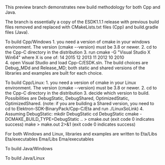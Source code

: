 This preview branch demonstrates new build methodology for both Cpp and Java.

The branch is essentially a copy of the ESDK1.1.1 release with previous build files removed and replaced
with CMakeLists.txt files (Cpp) and build.gradle files (Java).

To build Cpp/Windows
    1. you need a version of cmake in your windows environment. The version (cmake --version) must be 3.8 or newer.
    2. cd to the Cpp-C directory in the distribution
    3. run cmake -G "Visual Studio X Win64" where X is one of:
           14 2015
           12 2013
           11 2012
           10 2010           
    4. open Visual Studio and load Cpp-C/ESDK.sln. The build choices are Debug_MDd and Release_MD; both static and
        shared versions of the libraries and examples are built for each choice.

To build Cpp/Linux:
    1. you need a version of cmake in your Linux environment.  The version (cmake --version) must be 3.8 or newer.
    2. cd to the Cpp-C directory in the distribution
    3. decide which version to build. Possibilities are DebugStatic, DebugShared, OptimizedStatic, OptimizedShared.
        (note: if you are building a Shared version, you need to cd to Elektron-SDK-BinaryPack/Cpp-C/Eta and run ./LinuxSoLink)
    4. Assuming DebugStatic:
          mkdir DebugStatic
          cd DebugStatic
          cmake -DCMAKE_BUILD_TYPE=DebugStatic .. > cmake.out (exit code 0 indicates success)
          make > make.out 2>&1 (exit code 0 indicates success)

For both Windows and Linux, libraries and examples are written to
      Eta/Libs
      Eta/executables
      Ema/Libs
      Ema/executables

To build Java/Windows
       <Sebastian will write something here>

To build Java/Linux
       <Sebastian will write something here>
